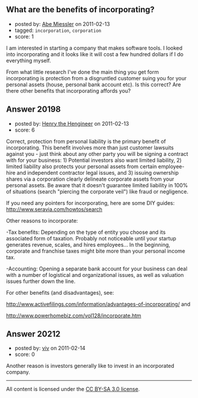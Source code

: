 ## What are the benefits of incorporating?

- posted by: [Abe Miessler](https://stackexchange.com/users/-1/4318-abe-miessler) on 2011-02-13
- tagged: `incorporation`, `corporation`
- score: 1

I am interested in starting a company that makes software tools.  I looked into incorporating and it looks like it will cost a few hundred dollars if I do everything myself.  

From what little research I've done the main thing you get form incorporating is protection from a disgruntled customer suing you for your personal assets (house, personal bank account etc).  Is this correct?  Are there other benefits that incorporating affords you?


## Answer 20198

- posted by: [Henry the Hengineer](https://stackexchange.com/users/-1/1692-henry-the-hengineer) on 2011-02-13
- score: 6

Correct, protection from personal liability is the primary benefit of incorporating. This benefit involves more than just customer lawsuits against you - just think about any other party you will be signing a contract with for your business: 1) Potential investors also want limited liability, 2) limited liability also protects your personal assets from certain employee-hire and independent contractor legal issues, and 3) issuing ownership shares via a corporation clearly delineate corporate assets from your personal assets. Be aware that it doesn't guarantee limited liability in 100% of situations (search "piercing the corporate veil") like fraud or negligence.

If you need any pointers for incorporating, here are some DIY guides: http://www.seravia.com/howtos/search

Other reasons to incorporate:

-Tax benefits: Depending on the type of entity you choose and its associated form of taxation. Probably not noticeable until your startup generates revenue, scales, and hires employees... In the beginning, corporate and franchise taxes might bite more than your personal income tax.

-Accounting: Opening a separate bank account for your business can deal with a number of logistical and organizational issues, as well as valuation issues further down the line.

For other benefits (and disadvantages), see: 

http://www.activefilings.com/information/advantages-of-incorporating/ and

http://www.powerhomebiz.com/vol128/incorporate.htm



## Answer 20212

- posted by: [viv](https://stackexchange.com/users/-1/2665-viv) on 2011-02-14
- score: 0

Another reason is investors generally like to invest in an incorporated company.



---

All content is licensed under the [CC BY-SA 3.0 license](https://creativecommons.org/licenses/by-sa/3.0/).
